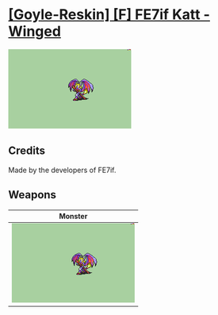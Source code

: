 # [\[Goyle-Reskin\] \[F\] FE7if Katt - Winged](./)

<img src="./8.%20Monster/Monster_000.png" alt="[Goyle-Reskin] [F] FE7if Katt - Winged standing" />

## Credits

Made by the developers of FE7if.

## Weapons


|Monster |
|  :---: |
| <img alt="Monster animation" src="./8.%20Monster/Monster.gif" /> |
